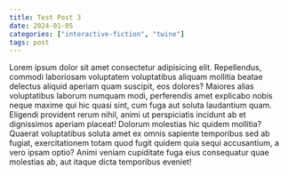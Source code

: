 ```yaml
---
title: Test Post 3
date: 2024-01-05
categories: ["interactive-fiction", "twine"]
tags: post
---
```


Lorem ipsum dolor sit amet consectetur adipisicing elit. Repellendus, commodi laboriosam voluptatem voluptatibus aliquam mollitia beatae delectus aliquid aperiam quam suscipit, eos dolores? Maiores alias voluptatibus laborum numquam modi, perferendis amet explicabo nobis neque maxime qui hic quasi sint, cum fuga aut soluta laudantium quam. Eligendi provident rerum nihil, animi ut perspiciatis incidunt ab et dignissimos aperiam placeat! Dolorum molestias hic quidem mollitia? Quaerat voluptatibus soluta amet ex omnis sapiente temporibus sed ab fugiat, exercitationem totam quod fugit quidem quia sequi accusantium, a vero ipsam optio? Animi veniam cupiditate fuga eius consequatur quae molestias ab, aut itaque dicta temporibus eveniet!